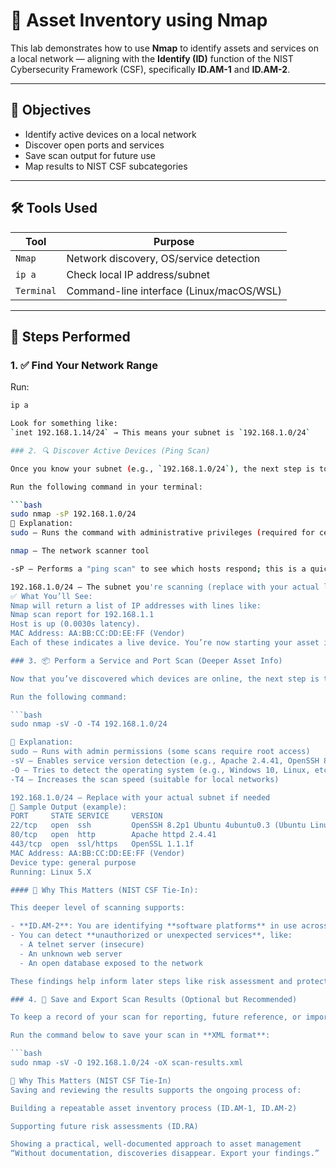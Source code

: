 # 🧠 Asset Inventory using Nmap

This lab demonstrates how to use **Nmap** to identify assets and services on a local network — aligning with the **Identify (ID)** function of the NIST Cybersecurity Framework (CSF), specifically **ID.AM-1** and **ID.AM-2**.

---

## 🎯 Objectives

- Identify active devices on a local network
- Discover open ports and services
- Save scan output for future use
- Map results to NIST CSF subcategories

---

## 🛠️ Tools Used

| Tool  | Purpose |
|-------|---------|
| `Nmap` | Network discovery, OS/service detection |
| `ip a` | Check local IP address/subnet |
| `Terminal` | Command-line interface (Linux/macOS/WSL) |

---

## 🧪 Steps Performed

### 1. ✅ Find Your Network Range

Run:
```bash
ip a

Look for something like:  
`inet 192.168.1.14/24` → This means your subnet is `192.168.1.0/24`

### 2. 🔍 Discover Active Devices (Ping Scan)

Once you know your subnet (e.g., `192.168.1.0/24`), the next step is to scan your network to find **all live (online) devices**. This helps build an inventory of active IP addresses on your local network — such as routers, laptops, phones, printers, smart TVs, virtual machines, and more.

Run the following command in your terminal:

```bash
sudo nmap -sP 192.168.1.0/24
🔎 Explanation:
sudo — Runs the command with administrative privileges (required for certain network scans)

nmap — The network scanner tool

-sP — Performs a "ping scan" to see which hosts respond; this is a quick way to find active devices

192.168.1.0/24 — The subnet you're scanning (replace with your actual local subnet if different)
✅ What You’ll See:
Nmap will return a list of IP addresses with lines like:
Nmap scan report for 192.168.1.1
Host is up (0.0030s latency).
MAC Address: AA:BB:CC:DD:EE:FF (Vendor)
Each of these indicates a live device. You’re now starting your asset inventory — which is the goal of this lab and ties directly to NIST CSF subcategory ID.AM-1 ("Physical devices are inventoried").

### 3. 📦 Perform a Service and Port Scan (Deeper Asset Info)

Now that you’ve discovered which devices are online, the next step is to learn **what software/services** those devices are running, and possibly identify their **operating systems**. This helps build a more detailed inventory of your network.

Run the following command:

```bash
sudo nmap -sV -O -T4 192.168.1.0/24

🔎 Explanation:
sudo — Runs with admin permissions (some scans require root access)
-sV — Enables service version detection (e.g., Apache 2.4.41, OpenSSH 8.0)
-O — Tries to detect the operating system (e.g., Windows 10, Linux, etc.)
-T4 — Increases the scan speed (suitable for local networks)

192.168.1.0/24 — Replace with your actual subnet if needed
🧾 Sample Output (example):
PORT     STATE SERVICE     VERSION
22/tcp   open  ssh         OpenSSH 8.2p1 Ubuntu 4ubuntu0.3 (Ubuntu Linux; protocol 2.0)
80/tcp   open  http        Apache httpd 2.4.41
443/tcp  open  ssl/https   OpenSSL 1.1.1f
MAC Address: AA:BB:CC:DD:EE:FF (Vendor)
Device type: general purpose
Running: Linux 5.X

#### 📌 Why This Matters (NIST CSF Tie-In):

This deeper level of scanning supports:

- **ID.AM-2**: You are identifying **software platforms** in use across your devices
- You can detect **unauthorized or unexpected services**, like:
  - A telnet server (insecure)
  - An unknown web server
  - An open database exposed to the network

These findings help inform later steps like risk assessment and protection.

### 4. 💾 Save and Export Scan Results (Optional but Recommended)

To keep a record of your scan for reporting, future reference, or importing into analysis tools, you can export the Nmap results as a file.

Run the command below to save your scan in **XML format**:

```bash
sudo nmap -sV -O 192.168.1.0/24 -oX scan-results.xml

📌 Why This Matters (NIST CSF Tie-In)
Saving and reviewing the results supports the ongoing process of:

Building a repeatable asset inventory process (ID.AM-1, ID.AM-2)

Supporting future risk assessments (ID.RA)

Showing a practical, well-documented approach to asset management
“Without documentation, discoveries disappear. Export your findings.”

